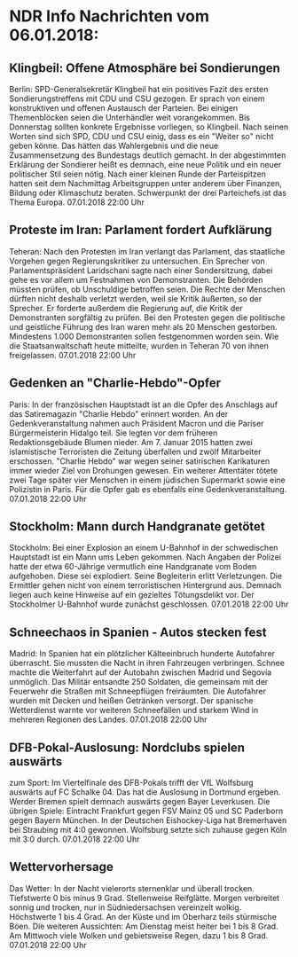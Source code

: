 # NDR Info Nachrichten vom 06.01.2018:


## Klingbeil: Offene Atmosphäre bei Sondierungen
Berlin: SPD-Generalsekretär Klingbeil hat ein positives Fazit des ersten Sondierungstreffens mit CDU und CSU gezogen. Er sprach von einem konstruktiven und offenen Austausch der Parteien. Bei einigen Themenblöcken seien die Unterhändler weit vorangekommen. Bis Donnerstag sollten konkrete Ergebnisse vorliegen, so Klingbeil. Nach seinen Worten sind sich SPD, CDU und CSU einig, dass es ein "Weiter so" nicht geben könne. Das hätten das Wahlergebnis und die neue Zusammensetzung des Bundestags deutlich gemacht. In der abgestimmten Erklärung der Sondierer heißt es demnach, eine neue Politik und ein neuer politischer Stil seien nötig. Nach einer kleinen Runde der Parteispitzen hatten seit dem Nachmittag Arbeitsgruppen unter anderem über Finanzen, Bildung oder Klimaschutz beraten. Schwerpunkt der drei Parteichefs ist das Thema Europa. 07.01.2018 22:00 Uhr 

## Proteste im Iran: Parlament fordert Aufklärung
Teheran: Nach den Protesten im Iran verlangt das Parlament, das staatliche Vorgehen gegen Regierungskritiker zu untersuchen. Ein Sprecher von Parlamentspräsident Laridschani sagte nach einer Sondersitzung, dabei gehe es vor allem um Festnahmen von Demonstranten. Die Behörden müssten prüfen, ob Unschuldige betroffen seien. Die Rechte der Menschen dürften nicht deshalb verletzt werden, weil sie Kritik äußerten, so der Sprecher. Er forderte außerdem die Regierung auf, die Kritik der Demonstranten sorgfältig zu prüfen. Bei den Protesten gegen die politische und geistliche Führung des Iran waren mehr als 20 Menschen gestorben. Mindestens 1.000 Demonstranten sollen festgenommen worden sein. Wie die Staatsanwaltschaft heute mitteilte, wurden in Teheran 70 von ihnen freigelassen. 07.01.2018 22:00 Uhr 

## Gedenken an "Charlie-Hebdo"-Opfer
Paris: In der französischen Hauptstadt ist an die Opfer des Anschlags auf das Satiremagazin "Charlie Hebdo" erinnert worden. An der Gedenkveranstaltung nahmen auch Präsident Macron und die Pariser Bürgermeisterin Hidalgo teil. Sie legten vor dem früheren Redaktionsgebäude Blumen nieder. Am 7. Januar 2015 hatten zwei islamistische Terroristen die Zeitung überfallen und zwölf Mitarbeiter erschossen. "Charlie Hebdo" war wegen seiner satirischen Karikaturen immer wieder Ziel von Drohungen gewesen. Ein weiterer Attentäter tötete zwei Tage später vier Menschen in einem jüdischen Supermarkt sowie eine Polizistin in Paris. Für die Opfer gab es ebenfalls eine Gedenkveranstaltung. 07.01.2018 22:00 Uhr 

## Stockholm: Mann durch Handgranate getötet
Stockholm: Bei einer Explosion an einem U-Bahnhof in der schwedischen Hauptstadt ist ein Mann ums Leben gekommen. Nach Angaben der Polizei hatte der etwa 60-Jährige vermutlich eine Handgranate vom Boden aufgehoben. Diese sei explodiert. Seine Begleiterin erlitt Verletzungen. Die Ermittler gehen nicht von einem terroristischen Hintergrund aus. Demnach liegen auch keine Hinweise auf ein gezieltes Tötungsdelikt vor. Der Stockholmer U-Bahnhof wurde zunächst geschlossen. 07.01.2018 22:00 Uhr 

## Schneechaos in Spanien - Autos stecken fest
Madrid: In Spanien hat ein plötzlicher Kälteeinbruch hunderte Autofahrer überrascht. Sie mussten die Nacht in ihren Fahrzeugen verbringen. Schnee machte die Weiterfahrt auf der Autobahn zwischen Madrid und Segovia unmöglich. Das Militär entsandte 250 Soldaten, die gemeinsam mit der Feuerwehr die Straßen mit Schneepflügen freiräumten. Die Autofahrer wurden mit Decken und heißen Getränken versorgt. Der spanische Wetterdienst warnte vor weiteren Schneefällen und starkem Wind in mehreren Regionen des Landes. 07.01.2018 22:00 Uhr 

## DFB-Pokal-Auslosung: Nordclubs spielen auswärts
zum Sport: Im Viertelfinale des DFB-Pokals trifft der VfL Wolfsburg auswärts auf FC Schalke 04. Das hat die Auslosung in Dortmund ergeben. Werder Bremen spielt demnach auswärts gegen Bayer Leverkusen. Die übrigen Spiele:
Eintracht Frankfurt gegen FSV Mainz 05 und SC Paderborn gegen Bayern München. In der Deutschen Eishockey-Liga hat Bremerhaven bei Straubing mit 4:0 gewonnen. Wolfsburg setzte sich zuhause gegen Köln mit 3:0 durch. 07.01.2018 22:00 Uhr 

## Wettervorhersage
Das Wetter: In der Nacht vielerorts sternenklar und überall trocken. Tiefstwerte 0 bis minus 9 Grad. Stellenweise Reifglätte. Morgen verbreitet sonnig und trocken, nur in Südniedersachsen vereinzelt wolkig. Höchstwerte 1 bis 4 Grad. An der Küste und im Oberharz teils stürmische Böen. Die weiteren Aussichten: Am Dienstag meist heiter bei 1 bis 8 Grad. Am Mittwoch viele Wolken und gebietsweise Regen, dazu 1 bis 8 Grad. 07.01.2018 22:00 Uhr 
